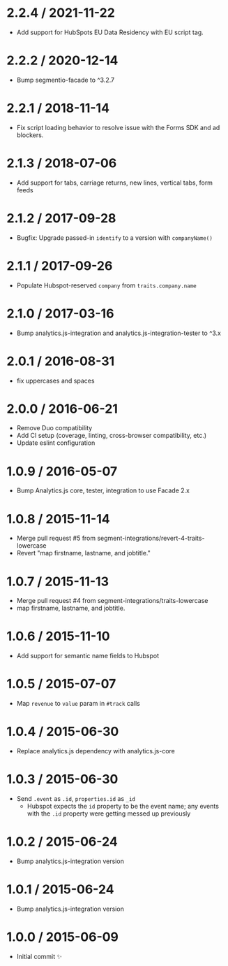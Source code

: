 2.2.4 / 2021-11-22
===================
  * Add support for HubSpots EU Data Residency with EU script tag.

2.2.2 / 2020-12-14
===================

  * Bump segmentio-facade to ^3.2.7

2.2.1 / 2018-11-14
==================
  * Fix script loading behavior to resolve issue with the Forms SDK and ad blockers.

2.1.3 / 2018-07-06
==================
  * Add support for tabs, carriage returns, new lines, vertical tabs, form feeds

2.1.2 / 2017-09-28
==================

  * Bugfix: Upgrade passed-in `identify` to a version with `companyName()`

2.1.1 / 2017-09-26
==================

  * Populate Hubspot-reserved `company` from `traits.company.name`

2.1.0 / 2017-03-16
==================

  * Bump analytics.js-integration and analytics.js-integration-tester to ^3.x

2.0.1 / 2016-08-31
==================

  * fix uppercases and spaces

2.0.0 / 2016-06-21
==================

  * Remove Duo compatibility
  * Add CI setup (coverage, linting, cross-browser compatibility, etc.)
  * Update eslint configuration

1.0.9 / 2016-05-07
==================

  * Bump Analytics.js core, tester, integration to use Facade 2.x

1.0.8 / 2015-11-14
==================

  * Merge pull request #5 from segment-integrations/revert-4-traits-lowercase
  * Revert "map firstname, lastname, and jobtitle."

1.0.7 / 2015-11-13
==================

  * Merge pull request #4 from segment-integrations/traits-lowercase
  * map firstname, lastname, and jobtitle.

1.0.6 / 2015-11-10
==================

  * Add support for semantic name fields to Hubspot

1.0.5 / 2015-07-07
==================

  * Map `revenue` to `value` param in `#track` calls

1.0.4 / 2015-06-30
==================

  * Replace analytics.js dependency with analytics.js-core

1.0.3 / 2015-06-30
==================

  * Send `.event` as `.id`, `properties.id` as `_id`
    * Hubspot expects the `id` property to be the event name; any events with the `.id` property were getting messed up previously

1.0.2 / 2015-06-24
==================

  * Bump analytics.js-integration version

1.0.1 / 2015-06-24
==================

  * Bump analytics.js-integration version

1.0.0 / 2015-06-09
==================

  * Initial commit :sparkles:
